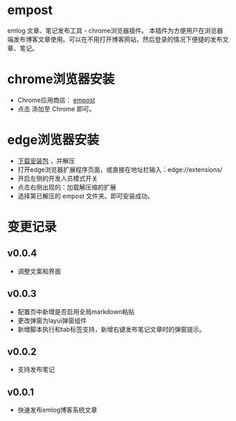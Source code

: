# empost

emlog 文章、笔记发布工具 - chrome浏览器插件。
本插件为方便用户在浏览器端发布博客文章使用。可以在不用打开博客网站，然后登录的情况下便捷的发布文章、笔记。

# chrome浏览器安装

- Chrome应用商店： [empost](https://chrome.google.com/webstore/detail/empost/mnahegkpoaiknhdcibopjocnlbggpdcn?utm_source=ext_sidebar&hl=zh-CN)
- 点击 添加至 Chrome 即可。

# edge浏览器安装

- [下载安装包](https://github.com/emlog/empost/releases/download/v0.0.3/empost.zip) ，并解压
- 打开edge浏览器扩展程序页面，或直接在地址栏输入：edge://extensions/
- 开启左侧的开发人员模式开关
- 点击右侧出现的：加载解压缩的扩展
- 选择第已解压的 empost 文件夹。即可安装成功。


# 变更记录

## v0.0.4

- 调整文案和界面

## v0.0.3

- 配置页中新增是否启用全局markdown粘贴
- 更改弹窗为layui弹窗组件
- 新增脚本执行和tab标签支持，新增右键发布笔记文章时的弹窗提示。

## v0.0.2

- 支持发布笔记

## v0.0.1

- 快速发布emlog博客系统文章